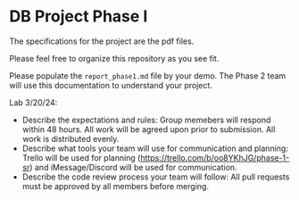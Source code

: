 # DB Project Phase I

The specifications for the project are the pdf files.

Please feel free to organize this repository as you see fit.

Please populate the `report_phase1.md` file by your demo. The Phase 2 team will use this documentation to understand your project.


Lab 3/20/24:
- Describe the expectations and rules: Group memebers will respond within 48 hours. All work will be agreed upon prior to submission. All work is distributed evenly.
- Describe what tools your team will use for communication and planning: Trello will be used for planning (https://trello.com/b/oo8YKhJG/phase-1-sr) and iMessage/Discord will be used for communication.
- Describe the code review process your team will follow: All pull requests must be approved by all members before merging.
